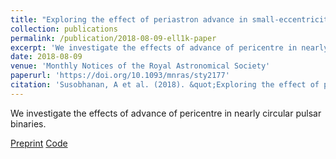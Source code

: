 ```yaml
---
title: "Exploring the effect of periastron advance in small-eccentricity binary pulsars"
collection: publications
permalink: /publication/2018-08-09-ell1k-paper
excerpt: 'We investigate the effects of advance of pericentre in nearly circular pulsar binaries.'
date: 2018-08-09
venue: 'Monthly Notices of the Royal Astronomical Society'
paperurl: 'https://doi.org/10.1093/mnras/sty2177'
citation: 'Susobhanan, A et al. (2018). &quot;Exploring the effect of periastron advance in small-eccentricity binary pulsars.&quot; <i>MNRAS</i>.  480, 4, 5260–5271.'
---
```

We investigate the effects of advance of pericentre in nearly circular pulsar binaries.

[Preprint](https://arxiv.org/abs/1808.02508)
[Code](https://bitbucket.org/psrsoft/tempo2/src/master/ELL1kmodel.C)
